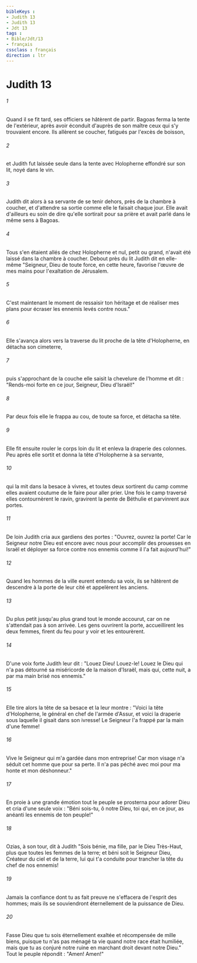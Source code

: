 ```yaml
---
bibleKeys : 
- Judith 13
- Judith 13
- Jdt 13
tags : 
- Bible/Jdt/13
- français
cssclass : français
direction : ltr
---
```


# Judith 13

###### 1
Quand il se fit tard, ses officiers se hâtèrent de partir. Bagoas ferma la tente de l'extérieur, après avoir éconduit d'auprès de son maître ceux qui s'y trouvaient encore. Ils allèrent se coucher, fatigués par l'excès de boisson,
###### 2
et Judith fut laissée seule dans la tente avec Holopherne effondré sur son lit, noyé dans le vin.
###### 3
Judith dit alors à sa servante de se tenir dehors, près de la chambre à coucher, et d'attendre sa sortie comme elle le faisait chaque jour. Elle avait d'ailleurs eu soin de dire qu'elle sortirait pour sa prière et avait parlé dans le même sens à Bagoas.
###### 4
Tous s'en étaient allés de chez Holopherne et nul, petit ou grand, n'avait été laissé dans la chambre à coucher. Debout près du lit Judith dit en elle-même "Seigneur, Dieu de toute force, en cette heure, favorise l'œuvre de mes mains pour l'exaltation de Jérusalem.
###### 5
C'est maintenant le moment de ressaisir ton héritage et de réaliser mes plans pour écraser les ennemis levés contre nous."
###### 6
Elle s'avança alors vers la traverse du lit proche de la tête d'Holopherne, en détacha son cimeterre,
###### 7
puis s'approchant de la couche elle saisit la chevelure de l'homme et dit : "Rends-moi forte en ce jour, Seigneur, Dieu d'Israël!"
###### 8
Par deux fois elle le frappa au cou, de toute sa force, et détacha sa tête.
###### 9
Elle fit ensuite rouler le corps loin du lit et enleva la draperie des colonnes. Peu après elle sortit et donna la tête d'Holopherne à sa servante,
###### 10
qui la mit dans la besace à vivres, et toutes deux sortirent du camp comme elles avaient coutume de le faire pour aller prier. Une fois le camp traversé elles contournèrent le ravin, gravirent la pente de Béthulie et parvinrent aux portes.
###### 11
De loin Judith cria aux gardiens des portes : "Ouvrez, ouvrez la porte! Car le Seigneur notre Dieu est encore avec nous pour accomplir des prouesses en Israël et déployer sa force contre nos ennemis comme il l'a fait aujourd'hui!"
###### 12
Quand les hommes de la ville eurent entendu sa voix, ils se hâtèrent de descendre à la porte de leur cité et appelèrent les anciens.
###### 13
Du plus petit jusqu'au plus grand tout le monde accourut, car on ne s'attendait pas à son arrivée. Les gens ouvrirent la porte, accueillirent les deux femmes, firent du feu pour y voir et les entourèrent.
###### 14
D'une voix forte Judith leur dit : "Louez Dieu! Louez-le! Louez le Dieu qui n'a pas détourné sa miséricorde de la maison d'Israël, mais qui, cette nuit, a par ma main brisé nos ennemis."
###### 15
Elle tire alors la tête de sa besace et la leur montre : "Voici la tête d'Holopherne, le général en chef de l'armée d'Assur, et voici la draperie sous laquelle il gisait dans son ivresse! Le Seigneur l'a frappé par la main d'une femme!
###### 16
Vive le Seigneur qui m'a gardée dans mon entreprise! Car mon visage n'a séduit cet homme que pour sa perte. Il n'a pas péché avec moi pour ma honte et mon déshonneur."
###### 17
En proie à une grande émotion tout le peuple se prosterna pour adorer Dieu et cria d'une seule voix : "Béni sois-tu, ô notre Dieu, toi qui, en ce jour, as anéanti les ennemis de ton peuple!"
###### 18
Ozias, à son tour, dit à Judith "Sois bénie, ma fille, par le Dieu Très-Haut, plus que toutes les femmes de la terre; et béni soit le Seigneur Dieu, Créateur du ciel et de la terre, lui qui t'a conduite pour trancher la tête du chef de nos ennemis!
###### 19
Jamais la confiance dont tu as fait preuve ne s'effacera de l'esprit des hommes; mais ils se souviendront éternellement de la puissance de Dieu.
###### 20
Fasse Dieu que tu sois éternellement exaltée et récompensée de mille biens, puisque tu n'as pas ménagé ta vie quand notre race était humiliée, mais que tu as conjuré notre ruine en marchant droit devant notre Dieu." Tout le peuple répondit : "Amen! Amen!"
